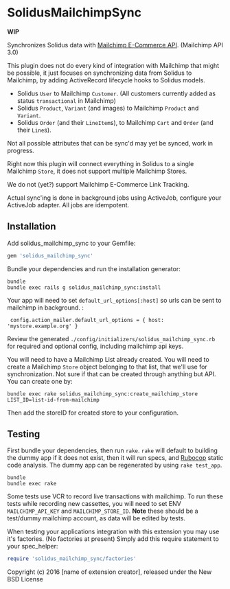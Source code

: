 SolidusMailchimpSync
====================

**WIP**

Synchronizes Solidus data with [Mailchimp E-Commerce API](http://developer.mailchimp.com/documentation/mailchimp/guides/getting-started-with-ecommerce/). (Mailchimp API 3.0)

This plugin does not do every kind of integration with Mailchimp that might be possible, it just focuses
on synchronizing data from Solidus to Mailchimp, by adding ActiveRecord lifecycle
hooks to Solidus models.

* Solidus `User` to Mailchimp `Customer`. (All customers currently added as status `transactional` in Mailchimp)
* Solidus `Product`, `Variant` (and images) to Mailchimp `Product` and `Variant`.
* Solidus `Order` (and their `LineItem`s), to Mailchimp `Cart` and `Order` (and their `Line`s).

Not all possible attributes that can be sync'd may yet be synced, work in progress.

Right now this plugin will connect everything in Solidus to a single Mailchimp `Store`, it does
not support multiple Mailchimp Stores.

We do not (yet?) support Mailchimp E-Commerce Link Tracking.

Actual sync'ing is done in background jobs using ActiveJob, configure your
ActiveJob adapter. All jobs are idempotent.

Installation
------------

Add solidus_mailchimp_sync to your Gemfile:

```ruby
gem 'solidus_mailchimp_sync'
```

Bundle your dependencies and run the installation generator:

```shell
bundle
bundle exec rails g solidus_mailchimp_sync:install
```

Your app will need to set `default_url_options[:host]` so urls can be
sent to mailchimp in background. :

     config.action_mailer.default_url_options = { host: 'mystore.example.org' }

Review the generated `./config/initializers/solidus_mailchimp_sync.rb` for required
and optional config, including mailchimp api keys.

You will need to have a Mailchimp List already created. You will need to create
a Mailchimp `Store` object belonging to that list, that we'll use for synchronization.
Not sure if that can be created through anything but API. You can create one by:

    bundle exec rake solidus_mailchimp_sync:create_mailchimp_store LIST_ID=list-id-from-mailchimp

Then add the storeID for created store to your configuration.

Testing
-------

First bundle your dependencies, then run `rake`. `rake` will default to building the dummy app if it does not exist, then it will run specs, and [Rubocop](https://github.com/bbatsov/rubocop) static code analysis. The dummy app can be regenerated by using `rake test_app`.

```shell
bundle
bundle exec rake
```

Some tests use VCR to record live transactions with mailchimp. To run these tests while
recording new cassettes, you will need to set ENV `MAILCHIMP_API_KEY` and `MAILCHIMP_STORE_ID`.
**Note** these should be a test/dummy mailchimp account, as data will be edited by tests.

When testing your applications integration with this extension you may use it's factories.
(No factories at present)
Simply add this require statement to your spec_helper:

```ruby
require 'solidus_mailchimp_sync/factories'
```

Copyright (c) 2016 [name of extension creator], released under the New BSD License
